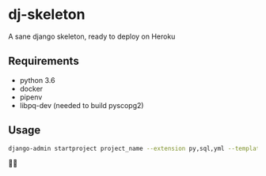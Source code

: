 # dj-skeleton

A sane django skeleton, ready to deploy on Heroku

## Requirements

- python 3.6
- docker
- pipenv
- libpq-dev (needed to build pyscopg2)


## Usage


```sh
django-admin startproject project_name --extension py,sql,yml --template=https://github.com/marcielmj/dj-skeleton/archive/master.zip
```

:cactus::snake:
